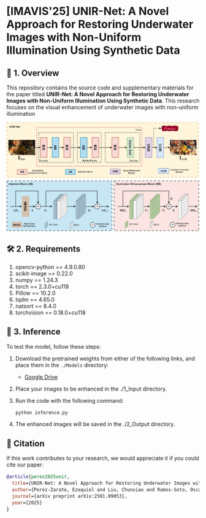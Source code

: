 # [IMAVIS'25] UNIR-Net: A Novel Approach for Restoring Underwater Images with Non-Uniform Illumination Using Synthetic Data

## 🎯 1. Overview

This repository contains the source code and supplementary materials for the paper titled **UNIR-Net: A Novel Approach for Restoring Underwater Images with Non-Uniform Illumination Using Synthetic Data**. This research focuses on the visual enhancement of underwater images with non-uniform illumination

![View Image](UNIR-Net.png)

## 🛠️ 2. Requirements

1. opencv-python == 4.9.0.80
2. scikit-image == 0.22.0
3. numpy == 1.24.3
4. torch == 2.3.0+cu118
5. Pillow == 10.2.0
6. tqdm ==  4.65.0
7. natsort == 8.4.0
8. torchvision == 0.18.0+cu118

## 🧪 3. Inference
To test the model, follow these steps:


1. Download the pretrained weights from either of the following links, and place them in the `./Models` directory:  
   - [Google Drive](https://drive.google.com/file/d/1uLIrWoW6WEqQDtYNdg-Lx3tGFlYSjavU/view?usp=sharing)

2. Place your images to be enhanced in the ./1_Input directory.

3. Run the code with the following command:

   ```bash
   python inference.py

4. The enhanced images will be saved in the ./2_Output directory.

## 📄 Citation
If this work contributes to your research, we would appreciate it if you could cite our paper:

```bibtex
@article{perez2025unir,
  title={UNIR-Net: A Novel Approach for Restoring Underwater Images with Non-Uniform Illumination Using Synthetic Data},
  author={Perez-Zarate, Ezequiel and Liu, Chunxiao and Ramos-Soto, Oscar and Oliva, Diego and Perez-Cisneros, Marco},
  journal={arXiv preprint arXiv:2501.09053},
  year={2025}
}
